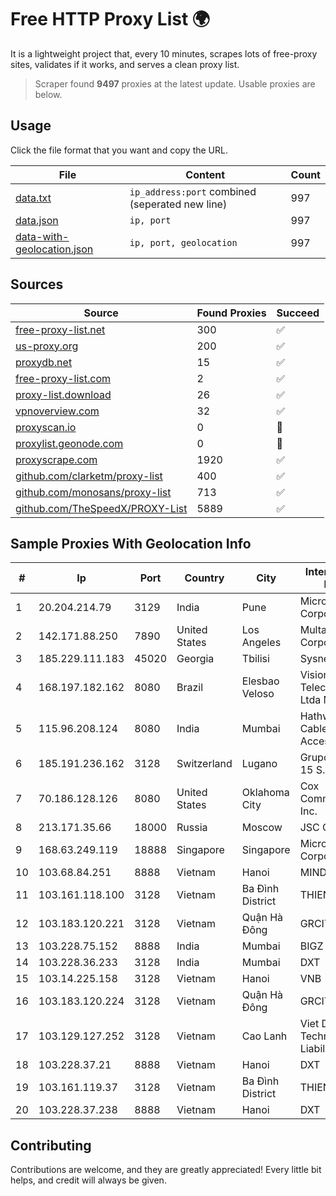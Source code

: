 
# Free HTTP Proxy List 🌍

It is a lightweight project that, every 10 minutes, scrapes lots of free-proxy sites, validates if it works, and serves a clean proxy list.


> Scraper found **9497** proxies at the latest update. Usable proxies are below.

## Usage

Click the file format that you want and copy the URL.


|File|Content|Count|
|----|-------|-----|
|[data.txt](https://raw.githubusercontent.com/themiralay/Proxy-List-World/master/data.txt)|`ip_address:port` combined (seperated new line)|997|
|[data.json](https://raw.githubusercontent.com/themiralay/Proxy-List-World/master/data.json)|`ip, port`|997|
|[data-with-geolocation.json](https://raw.githubusercontent.com/themiralay/Proxy-List-World/master/data-with-geolocation.json)|`ip, port, geolocation`|997|

## Sources

|Source|Found Proxies|Succeed|
|------|-------------|-------|
|[free-proxy-list.net](https://free-proxy-list.net)|300|✅|
|[us-proxy.org](https://www.us-proxy.org)|200|✅|
|[proxydb.net](http://proxydb.net)|15|✅|
|[free-proxy-list.com](https://free-proxy-list.com/?page=&port=&type%5B%5D=http&type%5B%5D=https&up_time=0&search=Search)|2|✅|
|[proxy-list.download](https://www.proxy-list.download/HTTP)|26|✅|
|[vpnoverview.com](https://vpnoverview.com/privacy/anonymous-browsing/free-proxy-servers)|32|✅|
|[proxyscan.io](https://www.proxyscan.io)|0|🚫|
|[proxylist.geonode.com](https://proxylist.geonode.com/api/proxy-list?limit=300&page=1&sort_by=lastChecked&sort_type=desc&protocols=http,https)|0|🚫|
|[proxyscrape.com](https://api.proxyscrape.com/v2/?request=displayproxies&protocol=http&timeout=10000&country=all&ssl=all&anonymity=all)|1920|✅|
|[github.com/clarketm/proxy-list](https://raw.githubusercontent.com/clarketm/proxy-list/master/proxy-list-raw.txt)|400|✅|
|[github.com/monosans/proxy-list](https://raw.githubusercontent.com/monosans/proxy-list/main/proxies/http.txt)|713|✅|
|[github.com/TheSpeedX/PROXY-List](https://raw.githubusercontent.com/TheSpeedX/PROXY-List/master/http.txt)|5889|✅|


## Sample Proxies With Geolocation Info

|#|Ip|Port|Country|City|Internet Service Provider|
|-|--|----|-------|----|-------------------------|
|1|20.204.214.79|3129|India|Pune|Microsoft Corporation|
|2|142.171.88.250|7890|United States|Los Angeles|Multacom Corporation|
|3|185.229.111.183|45020|Georgia|Tbilisi|Sysnet LLC|
|4|168.197.182.162|8080|Brazil|Elesbao Veloso|Vision Connect Telecomunicaçoes Ltda Me|
|5|115.96.208.124|8080|India|Mumbai|Hathway IP over Cable Internet Access|
|6|185.191.236.162|3128|Switzerland|Lugano|Grupo Panaglobal 15 S.A|
|7|70.186.128.126|8080|United States|Oklahoma City|Cox Communications Inc.|
|8|213.171.35.66|18000|Russia|Moscow|JSC Comcor|
|9|168.63.249.119|18888|Singapore|Singapore|Microsoft Corporation|
|10|103.68.84.251|8888|Vietnam|Hanoi|MIND|
|11|103.161.118.100|3128|Vietnam|Ba Đình District|THIENCO|
|12|103.183.120.221|3128|Vietnam|Quận Hà Đông|GRCITY|
|13|103.228.75.152|8888|India|Mumbai|BIGZ|
|14|103.228.36.233|3128|India|Mumbai|DXT|
|15|103.14.225.158|3128|Vietnam|Hanoi|VNB|
|16|103.183.120.224|3128|Vietnam|Quận Hà Đông|GRCITY|
|17|103.129.127.252|3128|Vietnam|Cao Lanh|Viet Digital Technology Liability Company|
|18|103.228.37.21|8888|Vietnam|Hanoi|DXT|
|19|103.161.119.37|3128|Vietnam|Ba Đình District|THIENCO|
|20|103.228.37.238|8888|Vietnam|Hanoi|DXT|



## Contributing

Contributions are welcome, and they are greatly appreciated! Every
little bit helps, and credit will always be given.

